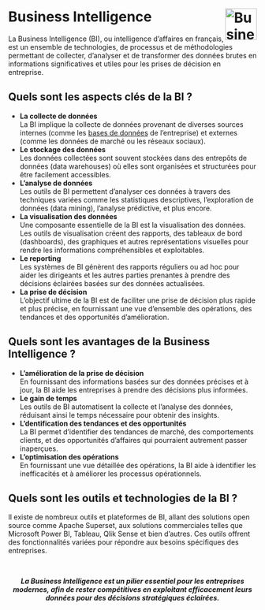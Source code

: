 # **Business Intelligence** <a href="https://github.com/MiKL5/BI/"><img src="../../../../https://github.com/MiKL5/BI/assets/bi.svg" alt="Business intelligence" align="right" height="64px"></a>
La Business Intelligence (BI), ou intelligence d’affaires en français, est un ensemble de technologies, de processus et de méthodologies permettant de collecter, d’analyser et de transformer des données brutes en informations significatives et utiles pour les prises de décision en entreprise.

## **Quels sont les aspects clés de la BI ?**
* **La collecte de données**  
  La BI implique la collecte de données provenant de diverses sources internes (comme les [bases de données](db) de l’entreprise) et externes (comme les données de marché ou les réseaux sociaux).
* **Le stockage des données**  
  Les données collectées sont souvent stockées dans des entrepôts de données (data warehouses) où elles sont organisées et structurées pour être facilement accessibles.
* **L’analyse de données**  
  Les outils de BI permettent d’analyser ces données à travers des techniques variées comme les statistiques descriptives, l’exploration de données (data mining), l’analyse prédictive, et plus encore.
* **La visualisation des données**  
  Une composante essentielle de la BI est la visualisation des données. Les outils de visualisation créent des rapports, des tableaux de bord (dashboards), des graphiques et autres représentations visuelles pour rendre les informations compréhensibles et exploitables.
* **Le reporting**  
  Les systèmes de BI génèrent des rapports réguliers ou ad hoc pour aider les dirigeants et les autres parties prenantes à prendre des décisions éclairées basées sur des données actualisées.
* **La prise de décision**  
  L’objectif ultime de la BI est de faciliter une prise de décision plus rapide et plus précise, en fournissant une vue d’ensemble des opérations, des tendances et des opportunités d’amélioration.

## **Quels sont les avantages de la Business Intelligence ?**
* **L’amélioration de la prise de décision**  
  En fournissant des informations basées sur des données précises et à jour, la BI aide les entreprises à prendre des décisions plus informées.
* **Le gain de temps**  
  Les outils de BI automatisent la collecte et l’analyse des données, réduisant ainsi le temps nécessaire pour obtenir des insights.
* **L’dentification des tendances et des opportunités**  
  La BI permet d’identifier des tendances de marché, des comportements clients, et des opportunités d’affaires qui pourraient autrement passer inaperçues.
* **L’optimisation des opérations**  
  En fournissant une vue détaillée des opérations, la BI aide à identifier les inefficacités et à améliorer les processus opérationnels.

## **Quels sont les outils et technologies de la BI ?**
Il existe de nombreux outils et plateformes de BI, allant des solutions open source comme Apache Superset, aux solutions commerciales telles que Microsoft Power BI, Tableau, Qlik Sense et bien d’autres. Ces outils offrent des fonctionnalités variées pour répondre aux besoins spécifiques des entreprises.

<br><div align="center">

**_La Business Intelligence est un pilier essentiel pour les entreprises modernes, afin de rester compétitives en exploitant efficacement leurs données pour des décisions stratégiques éclairées._**